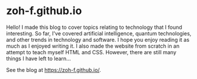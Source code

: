 # zoh-f.github.io
Hello! I made this blog to cover topics relating to technology that I found interesting.
So far, I've covered artificial intelligence, quantum technologies, and other trends in technology and software. 
I hope you enjoy reading it as much as I enjoyed writing it.
I also made the website from scratch in an attempt to teach myself HTML and CSS. However, there are still many things I have left to learn...

See the blog at https://zoh-f.github.io/.
